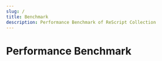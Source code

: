 ```yaml
---
slug: /
title: Benchmark
description: Performance Benchmark of ReScript Collection
---
```


# Performance Benchmark
